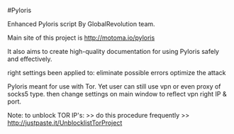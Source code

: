 #Pyloris

Enhanced Pyloris script By GlobalRevolution team.

Main site of this project is http://motoma.io/pyloris

It also aims to create high-quality documentation for using Pyloris safely and effectively.

right settings been applied to:
eliminate possible errors
optimize the attack

Pyloris meant for use with Tor. Yet user can still use vpn or even proxy of socks5 type. then change settings on main window to reflect vpn right IP & port.

Note: to unblock TOR IP's: >> do this procedure frequently >> 
http://justpaste.it/UnblocklistTorProject 
